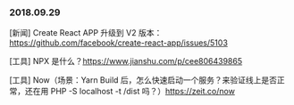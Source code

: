 ### 2018.09.29

[新闻] Create React APP 升级到 V2 版本：<https://github.com/facebook/create-react-app/issues/5103>

[工具] NPX 是什么？<https://www.jianshu.com/p/cee806439865>

[工具] Now（场景：Yarn Build 后，怎么快速启动一个服务？来验证线上是否正常，还在用 PHP -S localhost -t /dist 吗？）<https://zeit.co/now>

